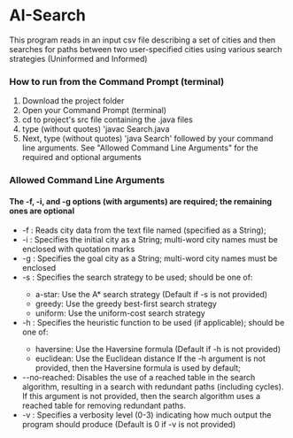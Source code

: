 # AI-Search
This program reads in an input csv file describing a set of cities and then searches for paths between two user-specified cities using various search strategies (Uninformed and Informed)

### How to run from the Command Prompt (terminal)

1. Download the project folder
2. Open your Command Prompt (terminal)
3. cd to project's src file containing the .java files
4. type (without quotes) 'javac Search.java
5. Next, type (without quotes) 'java Search' followed by your command line arguments. See "Allowed Command Line Arguments" for the required and optional arguments

### Allowed Command Line Arguments
#### The -f, -i, and -g options (with arguments) are required; the remaining ones are optional
* -f <FILENAME>: Reads city data from the text file named <FILENAME> (specified as a String);
* -i <STRING>: Specifies the initial city as a String; multi-word city names must be enclosed with quotation marks
* -g <STRING>: Specifies the goal city as a String; multi-word city names must be enclosed
* -s <STRING>: Specifies the search strategy to be used; <STRING> should be one of:
  * a-star: Use the A* search strategy (Default if -s is not provided)
  * greedy: Use the greedy best-first search strategy
  * uniform: Use the uniform-cost search strategy
* -h <STRING>: Specifies the heuristic function to be used (if applicable); <STRING> should be
one of:
  * haversine: Use the Haversine formula (Default if -h is not provided)
  * euclidean: Use the Euclidean distance
If the -h argument is not provided, then the Haversine formula is used by default;
* --no-reached: Disables the use of a reached table in the search algorithm, resulting in a search with redundant paths (including cycles). If this argument is not provided,
then the search algorithm uses a reached table for removing redundant paths.
* -v <INTEGER>: Specifies a verbosity level (0-3) indicating how much output the program should produce (Default is 0 if -v is not provided)
